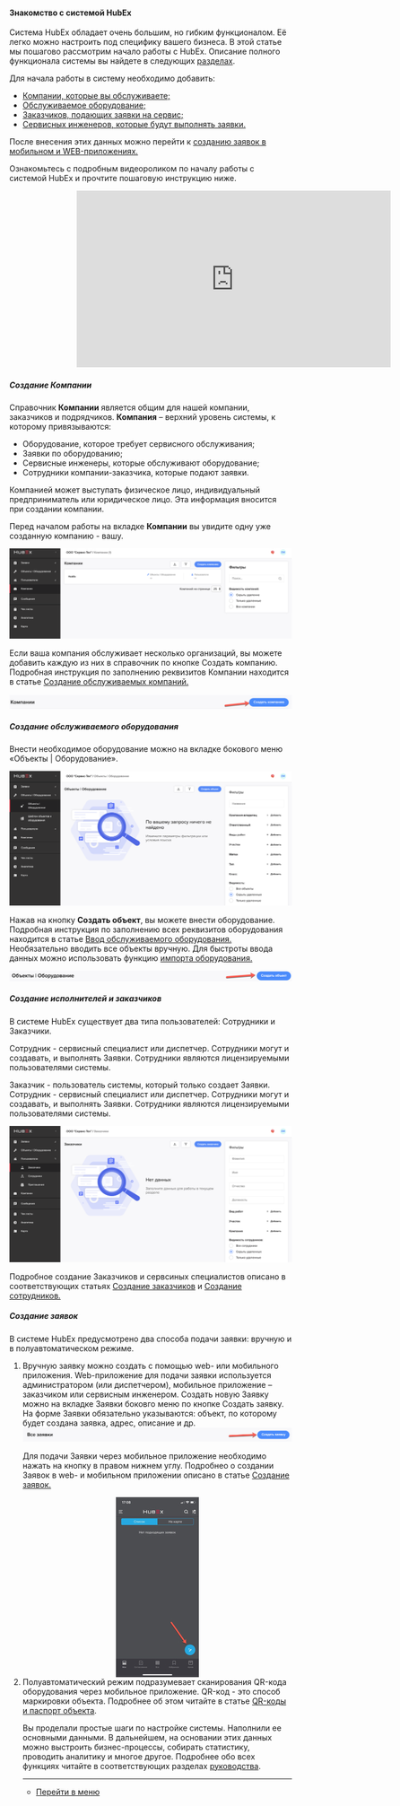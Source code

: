 #### Знакомство с системой HubEx
  Система HubEx обладает очень большим, но гибким функционалом. Её легко можно настроить под специфику вашего бизнеса.
  В этой статье мы пошагово рассмотрим начало работы с HubEx. Описание полного функционала системы вы найдете в следующих [разделах](https://wiki.hubex.ru/).

  Для начала работы в систему необходимо добавить:
<html>
<meta charset="utf-8">
<title>Быстрый переход внутри документа</title>
<ul>
      <li><a href="#addcompanies">Компании, которые вы обслуживаете;</a></li>
      <li><a href="#addobjects">Обслуживаемое оборудование;</a></li>
      <li><a href="#addusers">Заказчиков, подающих заявки на сервис;</a></li> 
      <li><a href="#addusers">Сервисных инженеров, которые будут выполнять заявки.</a></li>    
</ul>
</html>

  После внесения этих данных можно перейти к <a href="#ticketcreation"> созданию заявок в мобильном и WEB-приложениях.</a>

  Ознакомьтесь с подробным видеороликом по началу работы с системой HubEx и прочтите пошаговую инструкцию ниже.

<p style="padding-left: 120px;"><iframe src="https://www.youtube.com/embed/BJU4AUR2nOU" width="560" height="315" frameborder="0" allowfullscreen="allowfullscreen"></iframe></p>

<!-- <p> После того, как вы впервые зашли в свой аккаунт в системе HubEx, вы увидите следующий экран:</p>
<img src="/attachments/images/FAQ/USER/HubExStepByStep/stepbystep1.png"/> -->

 <h5 id="addcompanies">Создание Компании</h5>
 Справочник <strong>Компании</strong> является общим для нашей компании, заказчиков и подрядчиков. <strong>Компания</strong> – верхний уровень системы, к которому привязываются:
 <p>
 <ul>
      <li> Оборудование, которое требует сервисного обслуживания;</li>
      <li> Заявки по оборудованию;</li>
      <li> Сервисные инженеры, которые обслуживают оборудование;</li>
      <li> Сотрудники компании-заказчика, которые подают заявки.</li>
</ul> </p>
 Компанией может выступать физическое лицо, индивидуальный предприниматель или юридическое лицо. Эта информация вносится при создании компании. 

<!--<img src="/attachments/images/FAQ/USER/HubExStepByStep/stepbystep2.png"/>-->

<p>Перед началом работы на вкладке <strong>Компании</strong> вы увидите одну уже созданную компанию - вашу.</p>
<img src="/attachments/images/FAQ/USER/HubExStepByStep/stepbystep2.png"/>

<p>Если ваша компания обслуживает несколько организаций, вы можете добавить каждую из них в справочник по кнопке Создать компанию. Подробная инструкция по заполнению реквизитов Компании находится в статье <a href="https://wiki.hubex.ru/docs/FAQ/RU/user/CreatingCompany.html"> Создание обслуживаемых компаний. </a></p>
<img src="/attachments/images/FAQ/USER/HubExStepByStep/stepbystep3.png"/>

<h5 id="addobjects">Создание обслуживаемого оборудования</h5>
<p> Внести необходимое оборудование можно на вкладке бокового меню «Объекты | Оборудование».</p>

<img src="/attachments/images/FAQ/USER/HubExStepByStep/stepbystep4.png"/>

<p>Нажав на кнопку <strong>Создать объект</strong>, вы можете внести оборудование. Подробная инструкция по заполнению всех реквизитов оборудования находится в статье <a href="https://wiki.hubex.ru/docs/FAQ/RU/user/CreatingObjects.html"> Ввод обслуживаемого оборудования.</a>  Необязательно вводить все объекты вручную. Для быстроты ввода данных можно использовать функцию <a href="https://wiki.hubex.ru/docs/FAQ/RU/user/Import.html#objects"> импорта оборудования. </a></p>

<img src="/attachments/images/FAQ/USER/HubExStepByStep/stepbystep5.png"/>

<h5 id="addusers">Создание исполнителей и заказчиков</h5>
<p>В системе HubEx существует два типа пользователей: Сотрудники и Заказчики.

Сотрудник - сервисный специалист или диспетчер. Сотрудники могут и создавать, и выполнять Заявки. Сотрудники являются лицензируемыми пользователями системы. 

Заказчик - пользователь системы, который только создает Заявки. Сотрудник - сервисный специалист или диспетчер. Сотрудники могут и создавать, и выполнять Заявки. Сотрудники являются лицензируемыми пользователями системы.</p>

<img src="/attachments/images/FAQ/USER/HubExStepByStep/stepbystep6.png"/>

<p>Подробное создание Заказчиков и сервсиных специалистов описано в соответствующих статьях <a href="https://wiki.hubex.ru/docs/FAQ/RU/user/CreatingCustomer.html"> Создание заказчиков</a> и <a href="https://wiki.hubex.ru/docs/FAQ/RU/user/CreatingUser.html"> Создание сотрудников.</a></p>

<h5 id="ticketcreation">Создание заявок</h5>
<p> В системе HubEx предусмотрено два способа подачи заявки: вручную и в полуавтоматическом режиме.</p>
<ol>
<li>Вручную заявку можно создать с помощью web- или мобильного приложения. Web-приложение для подачи заявки используется администратором (или диспетчером), мобильное приложение – заказчиком или сервисным инженером. Создать новую Заявку можно на вкладке Заявки боковго меню по кнопке Создать заявку. На форме Заявки обязательно указываются: объект, по которому будет создана заявка, адрес, описание и др. 

<img src="/attachments/images/FAQ/USER/HubExStepByStep/stepbystep7.png"/>

<p>Для подачи Заявки через мобильное приложение необходимо нажать на кнопку в правом нижнем углу. Подробнео о создании Заявок в web- и мобильном приложении описано в статье <a href="https://wiki.hubex.ru/docs/FAQ/RU/user/CreatingTicket.html#webticket"> Создание заявок.</a></p>

 <div>
   <img  style="margin: 0 auto; display: block; max-width: 100%;" src="/attachments/images/FAQ/USER/HubExStepByStep/stepbystep8.jpg" />
 </div>

</li>
<li>Полуавтоматический режим подразумевает сканирования QR-кода оборудования через мобильное приложение. QR-код - это способ маркировки объекта. Подробнее об этом читайте в статье <a href="https://wiki.hubex.ru/docs/FAQ/RU/user/CreatingTaskTemplates.html"> QR-коды и паспорт объекта</a>. </li>



Вы проделали простые шаги по настройке системы. Наполнили ее основными данными. В дальнейшем, на основании этих данных можно выстроить бизнес-процессы, собирать статистику, проводить аналитику и многое другое. Подробнее обо всех функциях читайте в соответствующих разделах [руководства](https://wiki.hubex.ru/).



___
- [Перейти в меню](http://wiki.hubex.ru)
